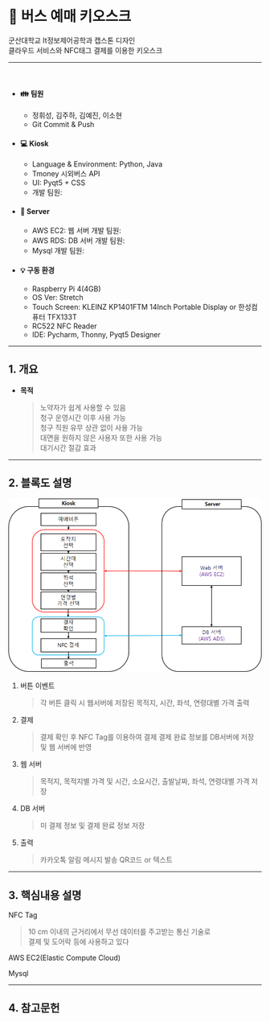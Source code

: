 # :bus: 버스 예매 키오스크

군산대학교 It정보제어공학과 캡스톤 디자인  
클라우드 서비스와 NFC태그 결제를 이용한 키오스크

---


 </br>

* #### :family: 팀원
  * 정휘성, 김주하, 김예진, 이소현
  * Git Commit & Push
   
* #### 💻 Kiosk
  * Language & Environment: Python, Java
  * Tmoney 시외버스 API 
  * UI: Pyqt5 + CSS   
  * 개발 팀원:
  
* #### :file_folder: Server
  * AWS EC2: 웹 서버 개발 팀원:  
  * AWS RDS: DB 서버 개발 팀원: 
  * Mysql 개발 팀원:
  
* #### 💡 구동 환경
  * Raspberry Pi 4(4GB)
  * OS Ver: Stretch 
  * Touch Screen: KLEINZ KP1401FTM 14Inch Portable Display or 한성컴퓨터 TFX133T
  * RC522 NFC Reader
  * IDE: Pycharm, Thonny, Pyqt5 Designer  

  
---


<!-------------------------------------------------------------Part 1------------------------------------------------------------------------------------------>
## 1. 개요

 * **목적**
     > 노약자가 쉽게 사용할 수 있음  
     > 청구 운영시간 이후 사용 가능  
     > 청구 직원 유무 상관 없이 사용 가능   
     > 대면을 원하지 않은 사용자 또한 사용 가능   
     > 대기시간 절감 효과  


 ---

 <!-------------------------------------------------------------Part 2------------------------------------------------------------------------------------------>
 ## 2. 블록도 설명
 <center>
     <img src="Readme_src/블록.png" alt="블록도">
 </center>

 1. 버튼 이벤트
     > 각 버튼 클릭 시 웹서버에 저장된 목적지, 시간, 좌석, 연령대별 가격 출력   

 2. 결제
     >  결제 확인 후 NFC Tag를 이용하여 결제
     >  결제 완료 정보를 DB서버에 저장 및 웹 서버에 반영
     
 3. 웹 서버
     >  목적지, 목적지별 가격 및 시간, 소요시간, 출발날짜, 좌석, 연령대별 가격 저장

 4. DB 서버
     > 미 결제 정보 및 결제 완료 정보 저장
 
 5. 출력
     > 카카오톡 알림 메시지 발송
     > QR코드 or 텍스트
 

 ---
 <!-------------------------------------------------------------Part 3------------------------------------------------------------------------------------------>
 ## 3. 핵심내용 설명

 NFC Tag   
 > 10 cm 이내의 근거리에서 무선 데이터를 주고받는 통신 기술로  
 > 결제 및 도어락 등에 사용하고 있다
 
 AWS EC2(Elastic Compute Cloud)
 >

 Mysql
 >

 ---
 
 <!-------------------------------------------------------------Part 4------------------------------------------------------------------------------------------>
 ## 4. 참고문헌

 
